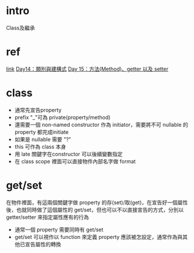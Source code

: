 # intro
Class及繼承

# ref
[link](https://ithelp.ithome.com.tw/articles/10215207)
[Day14：類別與建構式](https://ithelp.ithome.com.tw/articles/10236606)
[Day 15：方法(Method)、getter 以及 setter](https://ithelp.ithome.com.tw/articles/10237210)

# class
- 通常先宣告property
- prefix "_"可為 private(property/method)
- 還需要一個 non-named constructor 作為 initiator，需要將不可 nullable 的 property 都完成initiate
- 如果是 nullable 需要 "?"
- this 可作為 class 本身
- 用 late 關鍵字在constructor 可以後續變數指定
- 在 class scope 裡面可以直接物件內部名字做 format

# get/set
在物件裡面，有這兩個關鍵字做 property 的存(set)/取(get)，在宣告好一個屬性後，也就同時做了這個屬性的 get/set，但也可以不以直接宣告的方式，分別以 getter/setter 來指定屬性應有的行為
- 通常一個 property 需要同時有 get/set
- get/set 可以視作以 function 來定義 property 應該被怎設定，通常作為與其他已宣告屬性的轉換

